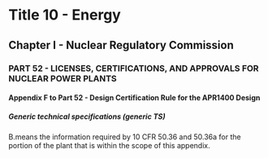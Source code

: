 
# Title 10 - Energy
## Chapter I - Nuclear Regulatory Commission
### PART 52 - LICENSES, CERTIFICATIONS, AND APPROVALS FOR NUCLEAR POWER PLANTS
#### Appendix F to Part 52 - Design Certification Rule for the APR1400 Design
##### Generic technical specifications (generic TS)

B.means the information required by 10 CFR 50.36 and 50.36a for the portion of the plant that is within the scope of this appendix.
